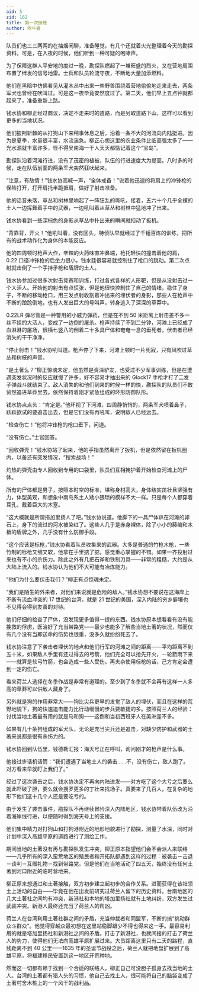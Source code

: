```yaml
---
aid: 5
zid: 162
title: 第一次接触
author: 吹牛者
---
```


队员们也三三两两的在抽烟闲聊，准备睡觉。有几个还就着火光整理着今天的勘探资料。可是，在入夜的时候，他们听到一种可疑的咆哮声。

为了保障这群人平安地的度过一晚，勘探队燃起了一堆旺盛的烈火，又在营地周围布置了绊发的信号地雷。士兵和队员轮流守夜，不断地大量加添燃料。

他们在黑暗中仿佛看见从灌木丛中出来一些野兽围绕着营地偷偷地走来走去，两条军犬也曾经在吠叫过。可是这一夜毕竟安然度过了。第二天，他们早上五点钟就都起来了，准备重新上路。

钱水协和柳正经过商议，决定不走来时的道路，而是另取道路下山，这样可以看到更多的当地状况。

他们披荆斩棘的从打狗山下来稍事休息之后，沿着一条不大的河流向内陆挺进。因为是夏季，水量很丰富，水流湍急。柳正心想这里的农业条件比临高强太多了——光水源就丰富许多，怪不得吴南海一干人天天都惦记着这个“宝岛”。

勘探队沿着河滩行进，没有了茂密的植被，队伍的行进速度大为提高。八时多的时候，走在队伍前面的两条军犬突然狂吠起来。

“注意，有敌情！”钱水协高喊一声，“全体戒备！”说着他迅速的将肩上的冲锋枪的保险打开，打开肩托半跪抵肩，做好了射击准备。

他的话音未落，草丛和树林里响起了一阵狂乱的嘶吼，接着，五六十个几乎全裸的土人一边挥舞着手中的武器，一边吼叫着从草丛和树林中猛地冲了出来。

钱水协看到一些深棕色的身影从草丛中扑出来的瞬间就扣动了扳机。

“背靠背，开火！”他吼叫着，没有回头，特侦队早就经过了千锤百炼的训练，把所有的战术动作化为身体的本能反应。

他的四周顿时枪声大作，辛辣的火药味直冲鼻端，枪托轻快的撞击着他的肩，0.22 口径冲锋枪的后坐力很小，钱水廷很容易就控制住了枪口的跳动。第二次点射就击倒了一个手持矛枪和盾牌的土人。

钱水协参加过很多次射击竞赛和训练，打过各式各样的人形靶，但是从没射击过一个大活人。开始他的射击有点慌张，但是他很快控制住了自己的情绪，稳住了身子，不断的移动枪口，用三发点射收割着冲出来的埋伏者的身影，那些人在枪声中不断的踉跄倒地，也有人发出巨大的号叫声，转身逃入了深深的草莽中。

0.22LR 弹尽管是一种警用的小威力弹药，但是在不到 50 米距离上射击差不多一丝不挂的大活人，变成了一边倒的屠杀。枪声持续了不到二分钟，河滩上已经成了血淋淋的屠场，很横七竖八的倒着二十多具尸体和奄奄一息的垂死者，伏击者已经消失的干干净净。

“停止射击！”钱水协吼叫道。枪声停了下来，河滩上顿时一片死寂，只有风吹过草丛和树枝的声音。

“是土著么？”柳正惊魂未定，他虽然是资深驴友，也受过不少军事训练，但是在遭遇突发状况时的反应就慢了许多，好不容易才抽出来的 Glock17 手枪才打了二发子弹战斗就结束了。敌人消失的和他们到来的时候一样的快，勘探队的队员们不敢贸然追进草莽里去。依然保持着刚才紧急组成的环形防御队形。

钱水协点点头：“肯定是。”他环视了下河滩，四周静悄悄的，两条军犬喷着鼻子，跃跃欲试的要追击出去，但是它们没有再吼叫，说明敌人已经远去。

“检查伤亡！”他将冲锋枪的枪口垂下，问道。

“没有伤亡。”士官回答。

“回收弹壳！”钱水协站了起来，他的手指虽然离开了扳机，但是依然留在扳机圈内，以备还有突发情况，“搜索战场！”

灼热的弹壳由专人回收到专用的口袋里，队员们互相掩护着开始检查河滩上的尸体。

所有的尸体都是男子，按照本时空的标准，堪称身材高大，身体结实茁壮且坚强有力，体型美观，和想象中南岛系土人矮小猥琐的模样不大一样。只是每个人都穿着耳孔，戴着巨大的木塞。

“这大概就是所谓搭加里扬人了吧。”钱水协说道。他脚下的一具尸体趴在河滩的卵石上，身下的流过的河水被染红了。这些人几乎是赤身裸体，除了小小的藤编和木板的盾牌之外，几乎没有什么防御手段。

“这个应该是标枪，”钱水协看着队员收集来的武器。大多是普通的竹枪木枪，一些竹制的标枪又细又软，他拿在手里掂了掂，感觉重心掌握的不错。如果一齐投射过来也有不小的杀伤力。除此之外有几把石斧和铁制刀具——非常的粗糙，大约是从大陆上流入的。钱水协认为他们不大可能有冶炼能力。

“他们为什么要伏击我们？”柳正有点惊魂未定。

“我们是陌生的外来者，对他们来说就是危险的敌人。”钱水协想不要说在这海岸上不断有流血冲突的 17 世纪的台湾，就是 21 世纪的美国，深入内陆的穷乡僻壤也不见得会得到友善的对待。

他们仔细的检查了尸体，没发现更多值得一提的东西。钱水协原本想看看有没有能挽救的俘虏，医治好了充当带路党——最少也能多了解些当地土著的状况，然而仅有几个没有当即送命的伤势也很重，没多久就纷纷死去了。

钱水协注意了下袭击者埋伏的地点和他们行军的河滩之间的距离——平均距离不到五十米，如果敌人手里有还过得去的弓箭，他们完全可以抢先开火，一轮箭雨下来——就算是软弓竹箭，也会造成一些人受伤。再夹杂使用标枪的话，己方肯定会遭到一定的伤亡。

看来荷兰人选择在冬季作战是非常有道理的。至少到了冬季就不会再有这样一人多高的草莽可以供敌人藏身了。

另外就是狗的作用非常大——狗比尖兵更早的发觉了敌人的埋伏，而且在这样的荒野地貌下，狗的快速追击能力比行动缓慢的步兵要敏捷的多。按照荷兰人的经验：讨伐当地土著最有用的就是马和狗——这倒和当初西班牙人在美洲差不多。

如果有几十条狗组成的军犬队，无论是充当尖兵还是追击，对缺少防护和武器的土著来说都是很有杀伤力的。

钱水协回到队伍里，钱德勒汇报：海天号正在呼叫，询问刚才的枪声是什么事。

他接过步话机话筒：“我们遭遇了当地土人的袭击……不，没有伤亡，敌人跑了。对方看来早就盯上我们了。”

经过了这次袭击之后，钱水协决定不再向内陆进发——对方吃了这个大亏之后要么就此吓破了胆，要么就会搜罗更多的丁壮来找场子。真要来了几百人，在复杂的地形下他们这十几个人还是要吃亏的。

由于发生了袭击事件，勘探队不再继续冒险深入内陆地区，钱水协带着队伍改为沿着海岸线行进，以便随时得到海天号上的支援。

他们集中精力对打狗山和打狗港附近的地形地貌进行了勘探，测量了水深，同时对计划中深入高雄平原的道路进行了测绘工作。

期间当地的土著没有再与勘探队发生冲突，柳正原本指望他们会不会派人来联络——几乎所有的深入蛮荒地区的殖民者和开拓队都遇到这样的过程：被袭击－击退－谈判－互赠礼物－找到带路党。但是他们在当地活动了四五天，始终没有任何土著到河口附近的临时营地来。

柳正原来想通过和土著接触，双方初步建立起初步的合作关系。进而获得在该社领土上活动的自由——毕竟在他在出发前研究过荷兰人留下的历史资料。台南地区的几大土著社之间均有冲突，新港社和本地的塔加里扬社就有土地纠纷，双方发生过武装冲突。新港人最终还充当了荷兰人的帮凶。

荷兰人在台湾利用土著社群之间的矛盾，充当仲裁者和同盟军，不断的搞“挑动群众斗群众”。他觉得穿越众最初想在这里站稳脚跟少不得也得来这一手。最容易利用的就是塔加里扬社和新港社之间的矛盾。打击了新港社，也就间接的打击了荷兰人的势力，使得他们无法向高雄平原扩展过来。大员距离这里只有二天的路程，直线距离不到 40 公里——1635 年的圣诞节战役之后，荷兰人就把地盘扩展到了高雄平原，将福建移民安置到这一地区开荒种地。

然而这一切都有赖于找到一个合适的联络人，柳正自己可没胆子孤身去找当地的土人。台湾的土著都有猎人头的习惯，他自己去找土人，很可能将自己的脑袋变成了土著村舍木桩上的一个风干的战利品。
